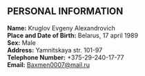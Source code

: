 ## PERSONAL INFORMATION
**Name:**                              Kruglov Evgeny Alexandrovich  
**Place and Date of Birth:**           Belarus, 17 april 1989        
**Sex:**                               Male     
**Address:**                           Yamnitskaya str. 101-97  
**Telephone Number:**                  +375-29-240-17-77  
**Email:**                             Baxmen0007@mail.ru  


